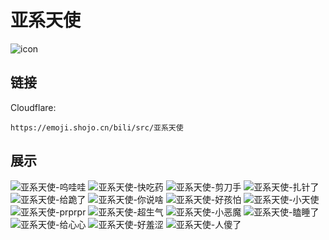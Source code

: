 # 亚系天使
![icon](https://emoji.shojo.cn/bili/src/亚系天使/icon.png)
## 链接
Cloudflare:
```
https://emoji.shojo.cn/bili/src/亚系天使
```
## 展示
![亚系天使-呜哇哇](https://emoji.shojo.cn/bili/src/亚系天使/亚系天使-呜哇哇.png)
![亚系天使-快吃药](https://emoji.shojo.cn/bili/src/亚系天使/亚系天使-快吃药.png)
![亚系天使-剪刀手](https://emoji.shojo.cn/bili/src/亚系天使/亚系天使-剪刀手.png)
![亚系天使-扎针了](https://emoji.shojo.cn/bili/src/亚系天使/亚系天使-扎针了.png)
![亚系天使-给跪了](https://emoji.shojo.cn/bili/src/亚系天使/亚系天使-给跪了.png)
![亚系天使-你说啥](https://emoji.shojo.cn/bili/src/亚系天使/亚系天使-你说啥.png)
![亚系天使-好孩怕](https://emoji.shojo.cn/bili/src/亚系天使/亚系天使-好孩怕.png)
![亚系天使-小天使](https://emoji.shojo.cn/bili/src/亚系天使/亚系天使-小天使.png)
![亚系天使-prprpr](https://emoji.shojo.cn/bili/src/亚系天使/亚系天使-prprpr.png)
![亚系天使-超生气](https://emoji.shojo.cn/bili/src/亚系天使/亚系天使-超生气.png)
![亚系天使-小恶魔](https://emoji.shojo.cn/bili/src/亚系天使/亚系天使-小恶魔.png)
![亚系天使-瞌睡了](https://emoji.shojo.cn/bili/src/亚系天使/亚系天使-瞌睡了.png)
![亚系天使-给心心](https://emoji.shojo.cn/bili/src/亚系天使/亚系天使-给心心.png)
![亚系天使-好羞涩](https://emoji.shojo.cn/bili/src/亚系天使/亚系天使-好羞涩.png)
![亚系天使-人傻了](https://emoji.shojo.cn/bili/src/亚系天使/亚系天使-人傻了.png)
